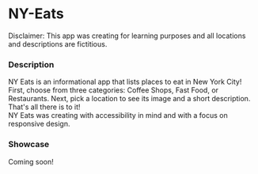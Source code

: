 # NY-Eats

Disclaimer: This app was creating for learning purposes and all locations and descriptions are fictitious.

### Description
NY Eats is an informational app that lists places to eat in New York City! First, choose from three categories: Coffee Shops, Fast Food, or Restaurants. Next, pick a location to see its image and a short description. That's all there is to it!<br/>
NY Eats was creating with accessibility in mind and with a focus on responsive design.

### Showcase
Coming soon!
